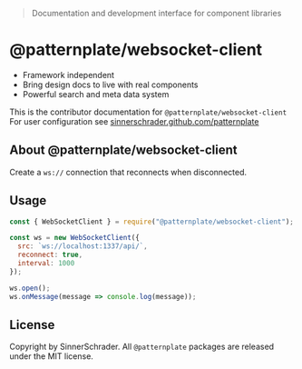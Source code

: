 > Documentation and development interface for component libraries

# @patternplate/websocket-client

* Framework independent
* Bring design docs to live with real components
* Powerful search and meta data system

This is the contributor documentation for `@patternplate/websocket-client`
For user configuration see [sinnerschrader.github.com/patternplate](https://sinnerschrader.github.com/patternplate)

## About @patternplate/websocket-client

Create a `ws://` connection that reconnects when disconnected.

## Usage

```js
const { WebSocketClient } = require("@patternplate/websocket-client");

const ws = new WebSocketClient({
  src: `ws://localhost:1337/api/`,
  reconnect: true,
  interval: 1000
});

ws.open();
ws.onMessage(message => console.log(message));
```

## License

Copyright by SinnerSchrader. All `@patternplate` packages are released under the MIT license.

